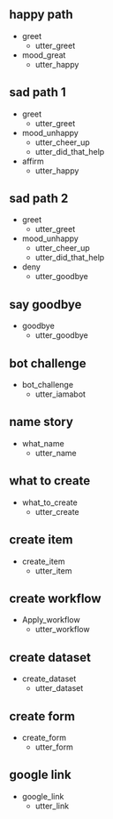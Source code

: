 ## happy path
* greet
  - utter_greet
* mood_great
  - utter_happy

## sad path 1
* greet
  - utter_greet
* mood_unhappy
  - utter_cheer_up
  - utter_did_that_help
* affirm
  - utter_happy
  
## sad path 2
* greet
  - utter_greet
* mood_unhappy
  - utter_cheer_up
  - utter_did_that_help
* deny
  - utter_goodbye
  
## say goodbye
* goodbye
  - utter_goodbye
  
## bot challenge
* bot_challenge
  - utter_iamabot
  
## name story
* what_name
  - utter_name
  
## what to create
* what_to_create
  - utter_create

## create item
* create_item
  - utter_item
  
## create workflow
* Apply_workflow
  - utter_workflow
  
## create dataset
* create_dataset
  - utter_dataset

## create form
* create_form
  - utter_form

## google link
* google_link
  - utter_link
 
